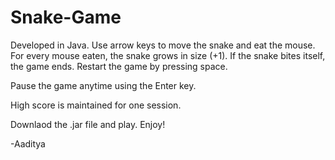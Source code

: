 # Snake-Game

Developed in Java.
Use arrow keys to move the snake and eat the mouse.
For every mouse eaten, the snake grows in size (+1).
If the snake bites itself, the game ends. Restart the game by pressing space.

Pause the game anytime using the Enter key.

High score is maintained for one session. 

Downlaod the .jar file and play.
Enjoy!

-Aaditya 

